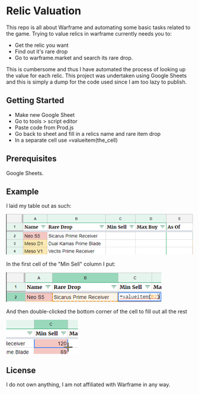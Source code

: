 # Relic Valuation

This repo is all about Warframe and automating some basic tasks related to the game. Trying to value relics in warframe currently needs you to:
* Get the relic you want
* Find out it's rare drop
* Go to warframe.market and search its rare drop. 

This is cumbersome and thus I have automated the process of looking up the value for each relic. This project was undertaken using Google Sheets and this is simply a dump for the code used since I am too lazy to publish.

## Getting Started

* Make new Google Sheet
* Go to tools > script editor
* Paste code from Prod.js
* Go back to sheet and fill in a relics name and rare item drop
* In a separate cell use =valueitem(the_cell)

## Prerequisites

Google Sheets.

## Example
I laid my table out as such:

![image not found](images/TableTemplate2.png)

In the first cell of the "Min Sell" column I put:

![image not found](images/valueItem.png)

And then double-clicked the bottom corner of the cell to fill out all the rest

![image not found](images/cursor.png)

## License
I do not own anything, I am not affiliated with Warframe in any way.
